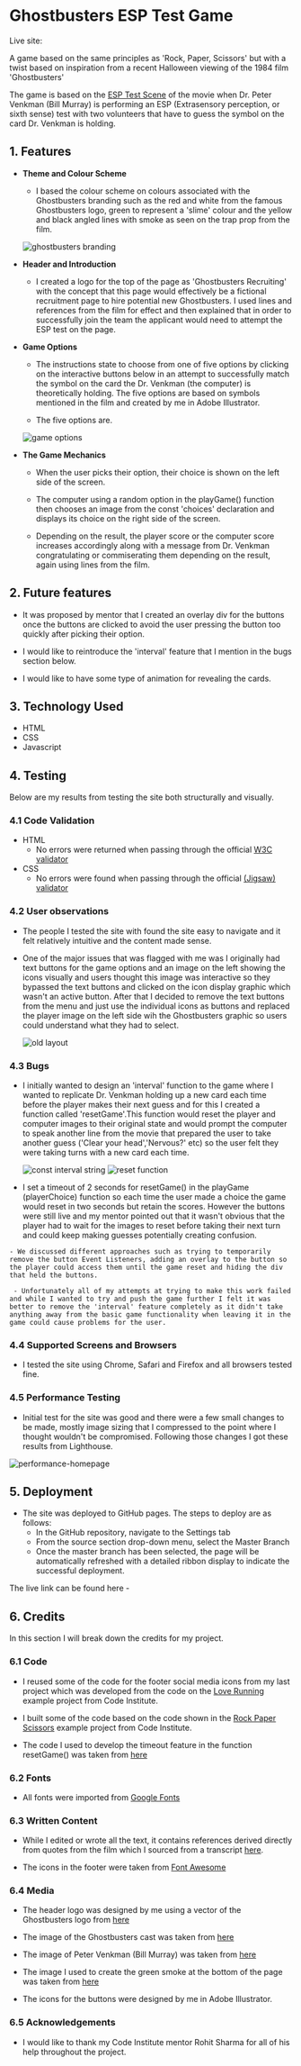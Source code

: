 # Ghostbusters ESP Test Game

Live site: 

A game based on the same principles as 'Rock, Paper, Scissors' but with a twist based on inspiration from a recent Halloween viewing of the 1984 film 'Ghostbusters'

The game is based on the [ESP Test Scene](https://youtu.be/HW8Ua49dCYk) of the movie when Dr. Peter Venkman (Bill Murray) is performing an ESP (Extrasensory perception, or sixth sense) test with two volunteers that have to guess the symbol on the card Dr. Venkman is holding.


## 1. Features 



- __Theme and Colour Scheme__

  - I based the colour scheme on colours associated with the Ghostbusters branding such as the red and white from the famous Ghostbusters logo, green to represent a 'slime' colour and the yellow and black angled lines with smoke as seen on the trap prop from the film.


  ![ghostbusters branding](readme-images/ghostbusters_branding.jpg)


  
- __Header and Introduction__

  - I created a logo for the top of the page as 'Ghostbusters Recruiting' with the concept that this page would effectively be a fictional recruitment page to hire potential new Ghostbusters. I used lines and references from the film for effect and then explained that in order to successfully join the team the applicant would need to attempt the ESP test on the page.

- __Game Options__

  - The instructions state to choose from one of five options by clicking on the interactive buttons below in an attempt to successfully match the symbol on the card the Dr. Venkman (the computer) is theoretically holding. The five options are based on symbols mentioned in the film and created by me in Adobe Illustrator.

  - The five options are.

  ![game options](readme-images/game-options.png)

- __The Game Mechanics__

  - When the user picks their option, their choice is shown on the left side of the screen. 

   - The computer using a random option in the playGame() function then chooses an image from the const 'choices' declaration and displays its choice on the right side of the screen.

   - Depending on the result, the player score or the computer score increases accordingly along with a message from Dr. Venkman congratulating or commiserating them depending on the result, again using lines from the film.



## 2. Future features

- It was proposed by mentor that I created an overlay div for the buttons once the buttons are clicked to avoid the user pressing the button too quickly after picking their option.

- I would like to reintroduce the 'interval' feature that I mention in the bugs section below.

- I would like to have some type of animation for revealing the cards.

## 3. Technology Used
- HTML
- CSS
- Javascript


## 4. Testing 

Below are my results from testing the site both structurally and visually.


### 4.1 Code Validation

- HTML
  - No errors were returned when passing through the official [W3C validator](https://validator.w3.org/nu/?doc=https%3A%2F%2Ftberrigan2101.github.io%2Fproject-two%2F)
- CSS
  - No errors were found when passing through the official [(Jigsaw) validator](https://jigsaw.w3.org/css-validator/validator?uri=https%3A%2F%2Ftberrigan2101.github.io%2Fproject-two%2F&profile=css3svg&usermedium=all&warning=1&vextwarning=&lang=en)


### 4.2 User observations

- The people I tested the site with found the site easy to navigate and it felt relatively intuitive and the content made sense.

- One of the major issues that was flagged with me was I originally had text buttons for the game options and an image on the left showing the icons visually and users thought this image was interactive so they bypassed the text buttons and clicked on the icon display graphic which wasn't an active button. After that I decided to remove the text buttons from the menu and just use the individual icons as buttons and replaced the player image on the left side wih the Ghostbusters graphic so users could understand what they had to select.

  ![old layout](readme-images/old-layout.png)

### 4.3 Bugs

   - I initially wanted to design an 'interval' function to the game where I wanted to replicate Dr. Venkman holding up a new card each time before the player makes their next guess and for this I created a function called 'resetGame'.This function would reset the player and computer images to their original state and would prompt the computer to speak another line from the movie that prepared the user to take another guess ('Clear your head','Nervous?' etc) so the user felt they were taking turns with a new card each time.


     ![const interval string](readme-images/const-interval.png)
     ![reset function](readme-images/reset-function.png)

   - I set a timeout of 2 seconds for resetGame() in the playGame (playerChoice) function so each time the user made a choice the game would reset in two seconds but retain the scores. However the buttons were still live and my mentor pointed out that it wasn't obvious that the player had to wait for the images to reset before taking their next turn and could keep making guesses potentially creating confusion.

    - We discussed different approaches such as trying to temporarily remove the button Event Listeners, adding an overlay to the button so the player could access them until the game reset and hiding the div that held the buttons. 

     - Unfortunately all of my attempts at trying to make this work failed and while I wanted to try and push the game further I felt it was better to remove the 'interval' feature completely as it didn't take anything away from the basic game functionality when leaving it in the game could cause problems for the user.

### 4.4 Supported Screens and Browsers

- I tested the site using Chrome, Safari and Firefox and all browsers tested fine.

### 4.5 Performance Testing

- Initial test for the site was good and there were a few small changes to be made, mostly image sizing that I compressed to the point where I thought wouldn't be compromised. Following those changes I got these results from Lighthouse.

![performance-homepage](readme-images/performance-homepage.png)



## 5. Deployment


- The site was deployed to GitHub pages. The steps to deploy are as follows: 
  - In the GitHub repository, navigate to the Settings tab 
  - From the source section drop-down menu, select the Master Branch
  - Once the master branch has been selected, the page will be automatically refreshed with a detailed ribbon display to indicate the successful deployment. 

The live link can be found here - 


## 6. Credits 

In this section I will break down the credits for my project. 

### 6.1 Code

- I reused some of the code for the footer social media icons from my last project which was developed from the code on the [Love Running](https://learn.codeinstitute.net/courses/course-v1:CodeInstitute+LR101+2021_T1/courseware/4a07c57382724cfda5834497317f24d5/f2db5fd401004fccb43b01a6066a5333/) example project from Code Institute.

- I built some of the code based on the code shown in the [Rock Paper Scissors](https://learn.codeinstitute.net/courses/course-v1:CodeInstitute+JSE_PAGPPF+2021_Q2/courseware/30137de05cd847d1a6b6d2c7338c4655/c3bd296fe9d643af86e76e830e1470dd/) example project from Code Institute.


 - The code I used to develop the timeout feature in the function resetGame() was taken from [here](https://www.w3schools.com/js/js_timing.asp)

### 6.2 Fonts

- All fonts were imported from [Google Fonts](https://fonts.google.com/about)

### 6.3 Written Content 

- While I edited or wrote all the text, it contains references derived directly from quotes from the film which I sourced from a transcript [here](https://movies.fandom.com/wiki/Ghostbusters/Transcript).

- The icons in the footer were taken from [Font Awesome](https://fontawesome.com/)

### 6.4 Media

- The header logo was designed by me using a vector of the Ghostbusters logo from [here](https://www.brandsoftheworld.com/logo/ghostbusters-6)

- The image of the Ghostbusters cast was taken from [here](https://imgur.com/gallery/siIqH8C)

- The image of Peter Venkman (Bill Murray) was taken from [here](https://www.comingsoon.net/movies/news/1109307-bill-murray-confirmed-for-ghostbusters-2020-return#/slide/1)

- The image I used to create the green smoke at the bottom of the page was taken from [here](https://www.pngitem.com/middle/TTJwT_grey-smoke-png-transparent-image-smoke-transparent-background/)

- The icons for the buttons were designed by me in Adobe Illustrator.


### 6.5 Acknowledgements

- I would like to thank my Code Institute mentor Rohit Sharma for all of his help throughout the project.



